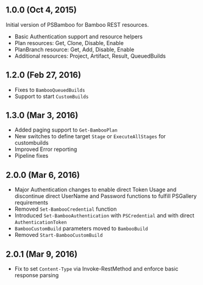 ## 1.0.0 (Oct 4, 2015)
Initial version of PSBamboo for Bamboo REST resources.
 - Basic Authentication support and resource helpers
 - Plan resources: Get, Clone, Disable, Enable
 - PlanBranch resource: Get, Add, Disable, Enable
 - Additional resources: Project, Artifact, Result, QueuedBuilds

## 1.2.0 (Feb 27, 2016)
- Fixes to `BambooQueuedBuilds`
- Support to start `CustomBuilds`

## 1.3.0 (Mar 3, 2016)
- Added paging support to `Get-BambooPlan`
- New switches to define target `Stage` or `ExecuteAllStages` for custombuilds
- Improved Error reporting
- Pipeline fixes

## 2.0.0 (Mar 6, 2016)
- Major Authentication changes to enable direct Token Usage and discontinue
direct UserName and Password functions to fulfill PSGallery requirements
- Removed `Set-BambooCredential` function
- Introduced `Set-BambooAuthentication` with `PSCredential` and with direct
`AuthenticationToken`
- `BambooCustomBuild` parameters moved to `BambooBuild`
- Removed `Start-BambooCustomBuild`

## 2.0.1 (Mar 9, 2016)
- Fix to set `Content-Type` via Invoke-RestMethod and enforce basic response parsing  

